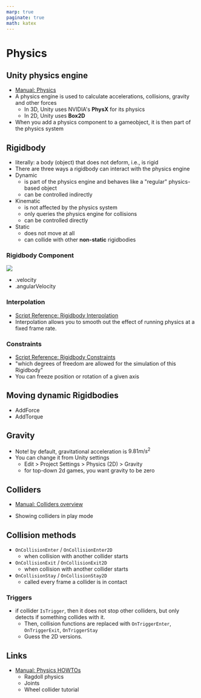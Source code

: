 ```yaml
---
marp: true
paginate: true
math: katex
---
```

<!-- headingDivider: 3 -->
<!-- class: default -->
# Physics

## Unity physics engine
* [Manual: Physics](https://docs.unity3d.com/Manual/PhysicsSection.html)
* A physics engine is used to calculate accelerations, collisions, gravity and other forces 
  * In 3D, Unity uses NVIDIA's **PhysX** for its physics
  * In 2D, Unity uses **Box2D**
* When you add a physics component to a gameobject, it is then part of the physics system


## Rigidbody
  * literally: a body (object) that does not deform, i.e., is rigid
  * There are three ways a rigidbody can interact with the physics engine
  * Dynamic
    * is part of the physics engine and behaves like a "regular" physics-based object
    * can be controlled indirectly
  * Kinematic
    * is not affected by the physics system
    * only queries the physics engine for collisions
    * can be controlled directly
  * Static
    * does not move at all
    * can collide with other **non-static** rigidbodies 
### Rigidbody Component

![](https://docs.unity3d.com/uploads/Main/Inspector-Rigidbody.png)

* .velocity
* .angularVelocity

### Interpolation

* [Script Reference: Rigidbody Interpolation](https://docs.unity3d.com/ScriptReference/Rigidbody-interpolation.html)
* Interpolation allows you to smooth out the effect of running physics at a fixed frame rate.

### Constraints

* [Script Reference: Rigidbody Constraints](https://docs.unity3d.com/ScriptReference/Rigidbody-constraints.html)
* "which degrees of freedom are allowed for the simulation of this Rigidbody"
* You can freeze position or rotation of a given axis

## Moving dynamic Rigidbodies

* AddForce
* AddTorque


## Gravity
* Note! by default, gravitational acceleration is $9.81m/s^2$
* You can change it from Unity settings
  * Edit > Project Settings > Physics (2D) > Gravity
  * for top-down 2d games, you want gravity to be zero

## Colliders

* [Manual: Colliders overview](https://docs.unity3d.com/Manual/CollidersOverview.html)

* Showing colliders in play mode

## Collision methods

* `OnCollisionEnter` / `OnCollisionEnter2D`
  * when collision with another collider starts
* `OnCollisionExit` / `OnCollisionExit2D`
  * when collision with another collider starts
* `OnCollisionStay` / `OnCollisionStay2D`
  * called every frame a collider is in contact
### Triggers
* if collider `IsTrigger`, then it does not stop other colliders, but only detects if something collides with it.
  * Then, collision functions are replaced with `OnTriggerEnter`, `OnTriggerExit`, `OnTriggerStay`
  * Guess the 2D versions.


## Links

* [Manual: Physics HOWTOs](https://docs.unity3d.com/Manual/PhysicsHowTos.html)
  * Ragdoll physics
  * Joints
  * Wheel collider tutorial